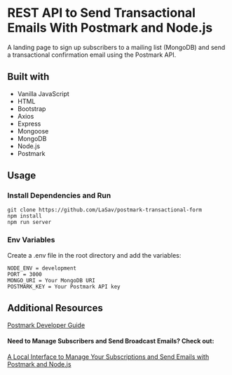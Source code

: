 # REST API to Send Transactional Emails With Postmark and Node.js

A landing page to sign up subscribers to a mailing list (MongoDB) and send a transactional confirmation email using the Postmark API.

## Built with

- Vanilla JavaScript
- HTML
- Bootstrap
- Axios
- Express
- Mongoose
- MongoDB
- Node.js
- Postmark

## Usage

### Install Dependencies and Run

```
git clone https://github.com/LaSav/postmark-transactional-form
npm install
npm run server
```

### Env Variables

Create a .env file in the root directory and add the variables:

```
NODE_ENV = development
PORT = 3000
MONGO_URI = Your MongoDB URI
POSTMARK_KEY = Your Postmark API key
```

## Additional Resources

[Postmark Developer Guide](https://postmarkapp.com/developer)

#### Need to Manage Subscribers and Send Broadcast Emails? Check out:

[A Local Interface to Manage Your Subscriptions and Send Emails with Postmark and Node.js](https://github.com/LaSav/postmark-interface)
